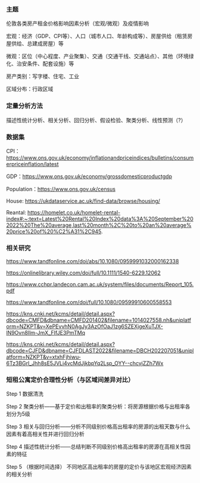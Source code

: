 ### 主题

伦敦各类房产租金价格影响因素分析（宏观/微观）及疫情影响

宏观：经济（GDP、CPI等）、人口（城市人口、年龄构成等）、房屋供给（租赁房屋供给、总建成房屋）等

微观：区位（中心程度、产业聚集）、交通（交通干线、交通站点）、其他（环境绿化、治安条件、配套设施）等

房产类别：写字楼、住宅、工业

区域分布：行政区域

### 定量分析方法

描述性统计分析、相关分析、回归分析、假设检验、聚类分析、线性预测（?）

### 数据集

CPI：https://www.ons.gov.uk/economy/inflationandpriceindices/bulletins/consumerpriceinflation/latest

GDP：https://www.ons.gov.uk/economy/grossdomesticproductgdp

Population：https://www.ons.gov.uk/census

House: https://ukdataservice.ac.uk/find-data/browse/housing/

Reantal: https://homelet.co.uk/homelet-rental-index#:~:text=Latest%20Rental%20Index%20data%3A%20September%202022%20The%20average,last%20month%2C%20to%20an%20average%20price%20of%20%C2%A31%2C945.

### 相关研究

https://www.tandfonline.com/doi/abs/10.1080/0959991032000162338

https://onlinelibrary.wiley.com/doi/full/10.1111/1540-6229.12062

https://www.cchpr.landecon.cam.ac.uk/system/files/documents/Report_105.pdf

https://www.tandfonline.com/doi/full/10.1080/09599910600558553

https://kns.cnki.net/kcms/detail/detail.aspx?dbcode=CMFD&dbname=CMFD201402&filename=1014027558.nh&uniplatform=NZKPT&v=XePEvvhN0AgJy3AzOfOaJ1zg6SZEXjgeXuTJX-lN9Ovn8Ilm-JmX_FIfJE3PmTMq

https://kns.cnki.net/kcms/detail/detail.aspx?dbcode=CJFD&dbname=CJFDLAST2022&filename=DBCH202207051&uniplatform=NZKPT&v=xtxhFjhiwu-6Tz3BGrl_Jhh8sE5JVLi4vcMdJjkbpYq2Lsp_OYY--chcvjZZh7Wx

### 短租公寓定价合理性分析（与区域间差异对比）

Step 1 数据清洗

Step 2 聚类分析——基于定价和出租率的聚类分析：将房源根据价格与出租率各划分为5级

Step 3 相关与回归分析——分析不同级别价格高出租率的房源的出租天数与什么因素有着高相关性并进行回归分析

Step 4 描述性统计分析——总结判断不同级别价格高出租率的房源在高相关性因素的特征

Step 5 （根据时间选择） 不同地区高出租率的房屋的定价与该地区宏观经济因素的相关分析

